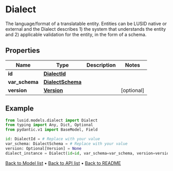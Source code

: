 # Dialect

The language/format of a translatable entity. Entities can be LUSID native or external and the Dialect describes  1) the system that understands the entity and  2) applicable validation for the entity, in the form of a schema.
## Properties
Name | Type | Description | Notes
------------ | ------------- | ------------- | -------------
**id** | [**DialectId**](DialectId.md) |  | 
**var_schema** | [**DialectSchema**](DialectSchema.md) |  | 
**version** | [**Version**](Version.md) |  | [optional] 
## Example

```python
from lusid.models.dialect import Dialect
from typing import Any, Dict, Optional
from pydantic.v1 import BaseModel, Field

id: DialectId = # Replace with your value
var_schema: DialectSchema = # Replace with your value
version: Optional[Version] = None
dialect_instance = Dialect(id=id, var_schema=var_schema, version=version)

```

[Back to Model list](../README.md#documentation-for-models) &#8226; [Back to API list](../README.md#documentation-for-api-endpoints) &#8226; [Back to README](../README.md)

